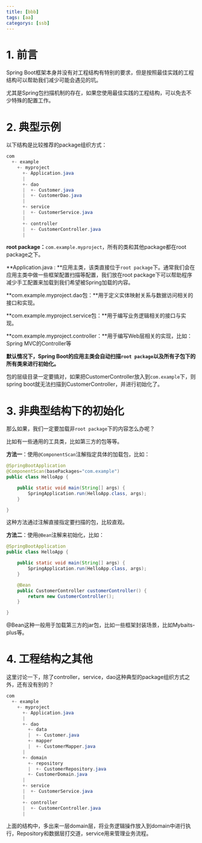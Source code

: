 ```yaml
---
title: [bbb]
tags: [aa]
categorys: [ssb]
---
```

# 1. 前言

Spring Boot框架本身并没有对工程结构有特别的要求，但是按照最佳实践的工程结构可以帮助我们减少可能会遇见的坑。

尤其是Spring包扫描机制的存在，如果您使用最佳实践的工程结构，可以免去不少特殊的配置工作。

# 2. 典型示例

以下结构是比较推荐的package组织方式：

~~~java
com
  +- example
    +- myproject
      +- Application.java
      |
      +- dao
      |  +- Customer.java
      |  +- CustomerDao.java
      |
      +- service
      |  +- CustomerService.java
      |
      +- controller
      |  +- CustomerController.java
      |
~~~

**root package：**`com.example.myproject`，所有的类和其他package都在root package之下。

**Application.java : **应用主类，该类直接位于`root package`下。通常我们会在应用主类中做一些框架配置扫描等配置，我们放在root package下可以帮助程序减少手工配置来加载到我们希望被Spring加载的内容。

**com.example.myproject.dao包：**用于定义实体映射关系与数据访问相关的接口和实现。

**com.example.myproject.service包：**用于编写业务逻辑相关的接口与实现。

**com.example.myproject.controller：**用于编写Web层相关的实现，比如：Spring MVC的Controller等

**默认情况下，Spring Boot的应用主类会自动扫描`root package`以及所有子包下的所有类来进行初始化。**

包的层级目录一定要搞对，如果把CustomerController放入到`com.example`下，则spring boot就无法扫描到CustomerController，并进行初始化了。

# 3. 非典型结构下的初始化

那么如果，我们一定要加载非`root package`下的内容怎么办呢？

比如有一些通用的工具类，比如第三方的包等等。

**方法一**：使用`@ComponentScan`注解指定具体的加载包，比如：

~~~java
@SpringBootApplication
@ComponentScan(basePackages="com.example")
public class HelloApp {

    public static void main(String[] args) {
        SpringApplication.run(HelloApp.class, args);
    }

}
~~~

这种方法通过注解直接指定要扫描的包，比较直观。

**方法二**：使用`@Bean`注解来初始化，比如：

~~~java
@SpringBootApplication
public class HelloApp {

    public static void main(String[] args) {
        SpringApplication.run(HelloApp.class, args);
    }

    @Bean
    public CustomerController customerController() {
        return new CustomerController();
    }

}
~~~

@Bean这种一般用于加载第三方的jar包，比如一些框架封装场景，比如Mybaits-plus等。

# 4. 工程结构之其他

这里讨论一下，除了controller，service，dao这种典型的package组织方式之外，还有没有别的？



~~~java
com
  +- example
    +- myproject
      +- Application.java
      |
      +- dao
        +- data
    	|  +- Customer.java
        +- mapper
    	|  +- CustomerMapper.java
      |
      +- domain
        +- repository
    	|  +- CustomerRepository.java
        +- CustomerDomain.java
      |
      +- service
      |  +- CustomerService.java
      |
      +- controller
      |  +- CustomerController.java
      |
~~~

上面的结构中，多出来一层domain层，将业务逻辑操作放入到domain中进行执行，Repository和数据层打交道，service用来管理业务流程。

